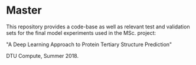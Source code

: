 # Master

This repository provides a code-base as well as relevant test and validation sets for the final model experiments used in the MSc. project: 

"A Deep Learning Approach to Protein Tertiary Structure Prediction"

DTU Compute, Summer 2018.
